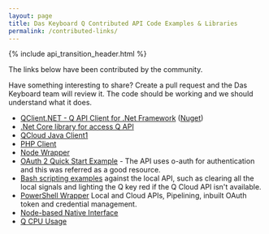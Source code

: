 ```yaml
---
layout: page
title: Das Keyboard Q Contributed API Code Examples & Libraries
permalink: /contributed-links/
---
```


{% include api_transition_header.html %}


The links below have been contributed by the community. 

Have something interesting to share? Create a pull request and the Das Keyboard team will review it. The code should be working and we should understand what it does.

- [QClient.NET - Q API Client for .Net Framework](https://github.com/wedge206/DasKeyboardQClient) ([Nuget](https://www.nuget.org/packages/DasKeyboardQClient))
- [.Net Core library for access Q API](http://github.com/jordanbtucker/DasKeyboard.Q)
- [QCloud Java Client1](https://github.com/tim-hellhake/qcloud-java-client)
- [PHP Client](https://github.com/tjlytle/qclient)
- [Node Wrapper](https://github.com/james-ingold/dasq-node-wrapper)
- [OAuth 2 Quick Start Example](https://github.com/reddit/reddit/wiki/OAuth2-Quick-Start-Example#curl-example) - The API uses o-auth for authentication and this was referred as a good resource.
- [Bash scripting examples](https://github.com/drockney/q/tree/master/bash) against the local API, such as clearing all the local signals and lighting the Q key red if the Q Cloud API isn't available.
- [PowerShell Wrapper](https://github.com/jfrmilner/PowerShell-DasKeyboardQ) Local and Cloud APIs, Pipelining, inbuilt OAuth token and credential management. 
- [Node-based Native Interface](https://github.com/diefarbe/node-lib)
- [Q CPU Usage](https://github.com/AhmedLoud/QcpuUsage)
